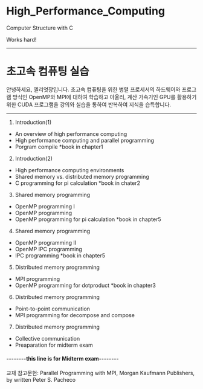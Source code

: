 # High_Performance_Computing
Computer Structure with C

Works hard!

---

# 초고속 컴퓨팅 실습
안녕하세요, 엘리엇장입니다.
초고속 컴퓨팅을 위한 병렬 프로세서의 하드웨어와 프로그램 방식인 OpenMP와 MPI에 대하여 학습하고 아울러,
계산 가속기인 GPU를 활용하기위한 CUDA 프로그램을 강의와 실습을 통하여 반복하여 지식을 습득합니다.

---

1. Introduction(1)
  - An overview of high performance computing
  - High performance computing and parallel programming
  - Porgram compile
  *book in chapter1
  
2. Introduction(2)
  - High performance computing environments
  - Shared memory vs. distributed memory programming
  - C programming for pi calculation
  *book in chater2
  
3. Shared memory programming
  - OpenMP programming I
  - OpenMP programming
  - OpenMP programming for pi calculation
  *book in chapter5
  
4. Shared memory programming
  - OpenMP programming II
  - OpenMP IPC programming
  - IPC programming
  *book in chapter5
  
5. Distributed memory programming
  - MPI programming
  - OpenMP programming for dotproduct
  *book in chapter3

6. Distributed memory programming
  - Point-to-point communication
  - MPI programming for decompose and compose
  
7. Distributed memory programming
  - Collective communication
  - Preaparation for midterm exam  

#### --------this line is for Midterm exam--------

교재 참고문헌:
Parallel Programming with MPI, Morgan Kaufmann Publishers, by written Peter S. Pacheco
